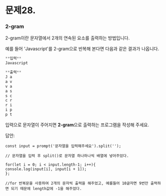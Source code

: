 # 문제28.
### 2-gram

2-gram이란 문자열에서 2개의 연속된 요소를 출력하는 방법입니다. 

예를 들어 'Javascript'를 2-gram으로 반복해 본다면 다음과 같은 결과가 나옵니다.

```jsx
**입력**
Javascript

**출력**
J a
a v
v a
a s
s c
c r
r i
i p
p t
```

입력으로 문자열이 주어지면 **2-gram**으로 출력하는 프로그램을 작성해 주세요.

답안:
```
const input = prompt('문자열을 입력해주세요').split('');

// 문자열을 입력 후 split()로 문자열 하나하나씩 배열에 넣어주었다.

for(let i = 0; i < input.length-1; i++){
console.log(input[i], input[i + 1]);
};

//for 반복문을 사용하여 2개의 문자씩 출력을 해주었고, 예를들어 10글자면 9번만 출력하면 되기 때문에 length값에 -1을 해주었다.
```

